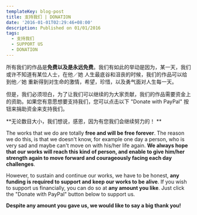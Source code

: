 ```yaml
---
templateKey: blog-post
title: 支持我们 | DONATION
date: '2016-01-01T02:29:46+08:00'
description: Published on 01/01/2016
tags:
  - 支持我们
  - SUPPORT US
  - DONATION
---
```

所有我们的作品是**免费以及是永远免费**。我们有如此的举动是因为，某一天，我们或许不知道有某位人士，在他／她 人生最底谷和沮丧的时候，我们的作品可以给到他／她 重新得到对生命的激情，希望，珍惜，以及勇气面对人生每一天。



但是，我们必须坦白，为了让我们可以继续的为大家贡献，我们的作品需要资金上的资助。如果您有意愿想要支持我们，您可以点击以下 "Donate with PayPal" 按钮来捐助资金来支持我们。



**无论数目大小，我们想说，感恩，因为有您我们会继续努力的！ **





The works that we do are totally **free and will be free forever**. The reason we do this, is that we doesn't know, for example one day a person, who is very sad and maybe can't move on with his/her life again. **We always hope that our works will reach this kind of person, and enable to give him/her strength again to move forward and courageously facing each day challenges**.



However, to sustain and continue our works, we have to be honest, **any funding is required to support and keep our works to be alive**. If you wish to support us financially, you can do so at **any amount you like**. Just click the "Donate with PayPal" button below to support us.



**Despite any amount you gave us, we would like to say a big thank you!**
